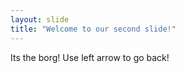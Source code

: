 ```yaml
---
layout: slide
title: "Welcome to our second slide!"
---
```

Its the borg!
Use left arrow to go back!
